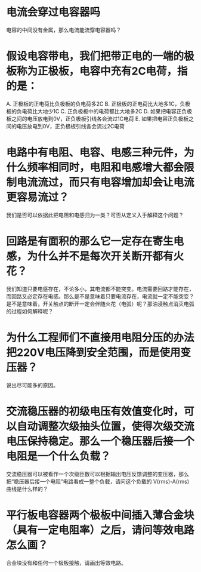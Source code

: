 # 电流会穿过电容器吗
电容的中间没有金属，那么电流能流穿电容器吗？

# 假设电容带电，我们把带正电的一端的极板称为正极板，电容中充有2C电荷，指的是：
A. 正极板的正电荷比负极板的负电荷多2C
B. 正极板的正电荷比大地多1C，负极板的负电荷比大地少1C
C. 正负极板中的电荷都比大地多2C
D. 如果把电容正负极板之间的电压放电到0V，正负极板引线各会流过1C电荷
E. 如果把电容正负极板之间的电压放电到0V，正负极板引线各会流过2C电荷

# 电路中有电阻、电容、电感三种元件，为什么频率相同时，电阻和电感增大都会限制电流流过，而只有电容增加却会让电流更容易流过？
我们是否可以依据此把电阻和电感归为一类？可否从定义入手解释这个问题？

# 回路是有面积的那么它一定存在寄生电感，为什么并不是每次开关断开都有火花？
我们知道只要电感存在，不论多小，其电流都不能突变。电流需要回路才能存在，而回路又必定存在电感。那么是不是意味着只要电流存在，电流就一定不能突变？是不是意味着，开关触点的断开一定会伴随火花（电弧）呢？那油浸触点消灭电弧的过程如何解释呢？

# 为什么工程师们不直接用电阻分压的办法把220V电压降到安全范围，而是使用变压器？
说出尽可能多的原因。

# 交流稳压器的初级电压有效值变化时，可以自动调整次级抽头位置，使得次级交流电压保持稳定。那么一个稳压器后接一个电阻是一个什么负载？
交流稳压器可以被看作一个次级匝数可以根据输出电压反馈调整的变压器，那么把“稳压器后接一个电阻”电路看成一整个负载，请问这个负载的 V(rms)-A(rms) 曲线是什么样的？

# 平行板电容器两个极板中间插入薄合金块（具有一定电阻率）之后，请问等效电路怎么画？
合金块没有和任何一个极板接触，请画出等效电路。


